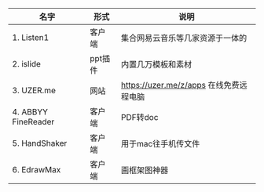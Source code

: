| 名字 | 形式 | 说明 |
| --- | --- | --- |
| 1. Listen1 | 客户端 | 集合网易云音乐等几家资源于一体的 |
| 2. islide | ppt插件 | 内置几万模板和素材 |
| 3. UZER.me | 网站 | https://uzer.me/z/apps 在线免费远程电脑 |
| 4. ABBYY FineReader | 客户端 | PDF转doc |
| 5. HandShaker | 客户端 | 用于mac往手机传文件 |
| 6. EdrawMax | 客户端 | 画框架图神器 |
